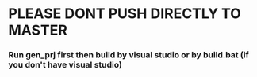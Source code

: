 # PLEASE DONT PUSH DIRECTLY TO MASTER
### Run gen_prj first then build by visual studio or by build.bat (if you don't have visual studio)
